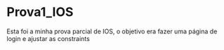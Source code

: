 # Prova1_IOS
Esta foi a minha prova parcial de IOS, o objetivo era fazer uma página de login e ajustar as constraints
